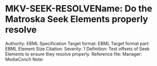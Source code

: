 # MKV-SEEK-RESOLVEName: Do the Matroska Seek Elements properly resolve
Authority: EBML Specification
Target format: EBML
Target format part: EBML Element Size
Citation: 
Severity: 1
Definition: Test offsets of Seek Elements to ensure they resolve properly.
Reference file: 
Manager: MediaConch
Note: 
